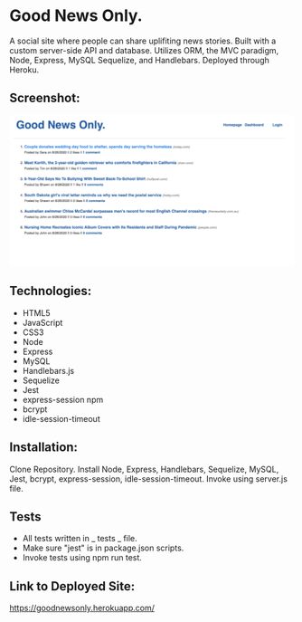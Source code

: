 # Good News Only. 

A social site where people can share uplifiting news stories. Built with a custom server-side API and database. Utilizes ORM, the MVC paradigm, Node, Express, MySQL Sequelize, and Handlebars. Deployed through Heroku. 

## Screenshot:
![image](https://github.com/bdamota/Good-News-Only/blob/master/Screen%20Shot%202020-08-26%20at%202.28.22%20PM.png)

## Technologies:
- HTML5
- JavaScript
- CSS3
- Node
- Express
- MySQL
- Handlebars.js
- Sequelize
- Jest 
- express-session npm
- bcrypt
- idle-session-timeout

## Installation:
Clone Repository. Install Node, Express, Handlebars, Sequelize, MySQL, Jest, bcrypt, express-session, idle-session-timeout. Invoke using server.js file.

## Tests
- All tests written in _ tests _ file.
- Make sure "jest" is in package.json scripts.
- Invoke tests using npm run test.

## Link to Deployed Site:
https://goodnewsonly.herokuapp.com/
